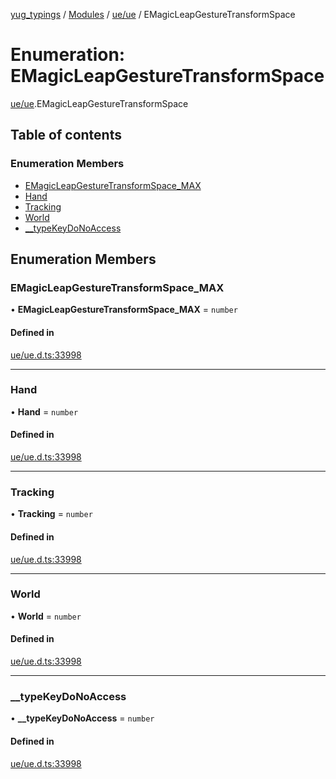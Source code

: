 [yug_typings](../README.md) / [Modules](../modules.md) / [ue/ue](../modules/ue_ue.md) / EMagicLeapGestureTransformSpace

# Enumeration: EMagicLeapGestureTransformSpace

[ue/ue](../modules/ue_ue.md).EMagicLeapGestureTransformSpace

## Table of contents

### Enumeration Members

- [EMagicLeapGestureTransformSpace\_MAX](ue_ue.EMagicLeapGestureTransformSpace.md#emagicleapgesturetransformspace_max)
- [Hand](ue_ue.EMagicLeapGestureTransformSpace.md#hand)
- [Tracking](ue_ue.EMagicLeapGestureTransformSpace.md#tracking)
- [World](ue_ue.EMagicLeapGestureTransformSpace.md#world)
- [\_\_typeKeyDoNoAccess](ue_ue.EMagicLeapGestureTransformSpace.md#__typekeydonoaccess)

## Enumeration Members

### EMagicLeapGestureTransformSpace\_MAX

• **EMagicLeapGestureTransformSpace\_MAX** = `number`

#### Defined in

[ue/ue.d.ts:33998](https://github.com/YugMetaverse/yug_typings/blob/b7d9b19/ue/ue.d.ts#L33998)

___

### Hand

• **Hand** = `number`

#### Defined in

[ue/ue.d.ts:33998](https://github.com/YugMetaverse/yug_typings/blob/b7d9b19/ue/ue.d.ts#L33998)

___

### Tracking

• **Tracking** = `number`

#### Defined in

[ue/ue.d.ts:33998](https://github.com/YugMetaverse/yug_typings/blob/b7d9b19/ue/ue.d.ts#L33998)

___

### World

• **World** = `number`

#### Defined in

[ue/ue.d.ts:33998](https://github.com/YugMetaverse/yug_typings/blob/b7d9b19/ue/ue.d.ts#L33998)

___

### \_\_typeKeyDoNoAccess

• **\_\_typeKeyDoNoAccess** = `number`

#### Defined in

[ue/ue.d.ts:33998](https://github.com/YugMetaverse/yug_typings/blob/b7d9b19/ue/ue.d.ts#L33998)
